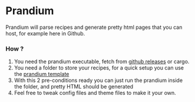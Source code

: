 # Prandium

Prandium will parse recipes and generate pretty html pages that you can host, for example here in Github.

### How ?

1. You need the prandium executable, fetch from [github releases](https://github.com/LudeeD/prandium/releases) or cargo.
2. You need a folder to store your recipes, for a quick setup you can use the [prandium template](https://github.com/LudeeD/prandium-template)
3. With this 2 pre-conditions ready you can just run the prandium inside the folder, and pretty HTML should be generated
4. Feel free to tweak config files and theme files to make it your own.
